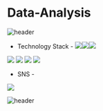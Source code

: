 # Data-Analysis

![header](https://capsule-render.vercel.app/api?type=wave&color=gradient&height=150&section=header&Data-Analysis%20render&fontSize=45&animation=fadeIn)

- Technology Stack -
<img src="https://img.shields.io/badge/Python-3766AB?style=flat-square&logo=Python&logoColor=white"/><img src="https://img.shields.io/badge/R-276DC3?style=flat-square&logo=R&logoColor=white"><img src="https://img.shields.io/badge/Java-orange?style=flat-square&logo=Java&logoColor=white">
<img src="https://img.shields.io/badge/CSS-1572B6?style=flat-square&logo=CSS&logoColor=white">
<img src="https://img.shields.io/badge/HTML5-E34F26?style=flat-square&logo=HTML5&logoColor=white">
<img src="https://img.shields.io/badge/MySQL-4479A1?style=flat-square&logo=MySQL&logoColor=white">
<img src="https://img.shields.io/badge/Oracle-F80000?style=flat-square&logo=Oracle&logoColor=white">

- SNS -

<a href="https://www.instagram.com/popowsj/"><img src="https://img.shields.io/badge/Instagram-E4405F?style=flat-square&logo=Instagram&logoColor=white&link=https://www.instagram.com/popowsj/"/></a>

![header](https://capsule-render.vercel.app/api?type=wave&color=gradient&height=150&section=footer&Data-Analysis%20render&fontSize=45&animation=fadeIn)
